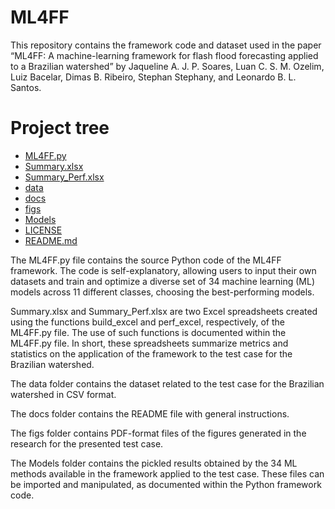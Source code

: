 # ML4FF

This repository contains the framework code and dataset used in the paper “ML4FF: A machine-learning framework for flash flood forecasting applied to a Brazilian watershed” by Jaqueline A. J. P. Soares, Luan C. S. M. Ozelim, Luiz Bacelar, Dimas B. Ribeiro, Stephan Stephany, and Leonardo B. L. Santos.

# Project tree

 * [ML4FF.py](/../../blob/main/ML4FF.py)
 * [Summary.xlsx](/../../blob/main/Summary.xlsx)
 * [Summary_Perf.xlsx](/../../blob/main/Summary_Perf.xlsx)
 * [data](/../../tree/main/data)
 * [docs](/../../tree/main/docs)
 * [figs](/../../tree/main/figs)
 * [Models](/../../tree/main/Models)
 * [LICENSE](/../../blob/main/LICENSE)
 * [README.md](/../../blob/main/docs/README.md)

The ML4FF.py file contains the source Python code of the ML4FF framework. The code is self-explanatory, allowing users to input their own datasets and train and optimize a diverse set of 34 machine learning (ML) models across 11 different classes, choosing the best-performing models.

Summary.xlsx and Summary_Perf.xlsx are two Excel spreadsheets created using the functions build_excel and perf_excel, respectively, of the ML4FF.py file. The use of such functions is documented within the ML4FF.py file. In short, these spreadsheets summarize metrics and statistics on the application of the framework to the test case for the Brazilian watershed. 

The data folder contains the dataset related to the test case for the Brazilian watershed in CSV format.

The docs folder contains the README file with general instructions.

The figs folder contains PDF-format files of the figures generated in the research for the presented test case.

The Models folder contains the pickled results obtained by the 34 ML methods available in the framework applied to the test case. These files can be imported and manipulated, as documented within the Python framework code.
